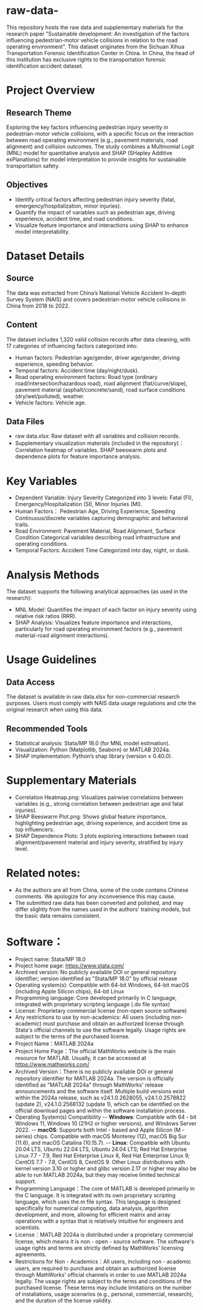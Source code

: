 # raw-data-
This repository hosts the raw data and supplementary materials for the research paper "Sustainable development: An investigation of the factors influencing pedestrian-motor vehicle collisions in relation to the road operating environment". This dataset originates from the Sichuan Xihua Transportation Forensic Identification Center in China. In China, the head of this institution has exclusive rights to the transportation forensic identification accident dataset.
# Project Overview
## Research Theme
Exploring the key factors influencing pedestrian injury severity in pedestrian-motor vehicle collisions, with a specific focus on the interaction between road operating environment (e.g., pavement materials, road alignment) and collision outcomes. The study combines a Multinomial Logit (MNL) model for quantitative analysis and SHAP (SHapley Additive exPlanations) for model interpretation to provide insights for sustainable transportation safety.
## Objectives
- Identify critical factors affecting pedestrian injury severity (fatal, emergency/hospitalization, minor injuries).
- Quantify the impact of variables such as pedestrian age, driving experience, accident time, and road conditions.
- Visualize feature importance and interactions using SHAP to enhance model interpretability.
# Dataset Details
## Source
The data was extracted from China’s National Vehicle Accident In-depth Survey System (NAIS) and covers pedestrian-motor vehicle collisions in China from 2018 to 2022.
## Content
The dataset includes 1,320 valid collision records after data cleaning, with 17 categories of influencing factors categorized into:
- Human factors: Pedestrian age/gender, driver age/gender, driving experience, speeding behavior.
- Temporal factors: Accident time (day/night/dusk).
- Road operating environment factors: Road type (ordinary road/intersection/hazardous road), road alignment (flat/curve/slope), pavement material (asphalt/concrete/sand), road surface conditions (dry/wet/polluted), weather.
- Vehicle factors: Vehicle age.
## Data Files
- raw data.xlsx: Raw dataset with all variables and collision records.
- Supplementary visualization materials (included in the repository)：
 Correlation heatmap of variables.
 SHAP beeswarm plots and dependence plots for feature importance analysis.
# Key Variables
- Dependent Variable: Injury Severity	Categorized into 3 levels: Fatal (FI), Emergency/Hospitalization (SI), Minor Injuries (MI).
- Human Factors： Pedestrian Age, Driving Experience, Speeding	Continuous/discrete variables capturing demographic and behavioral traits.
- Road Environment: Pavement Material, Road Alignment, Surface Condition	Categorical variables describing road infrastructure and operating conditions.
- Temporal Factors: Accident Time	Categorized into day, night, or dusk.
# Analysis Methods
The dataset supports the following analytical approaches (as used in the research):
- MNL Model: Quantifies the impact of each factor on injury severity using relative risk ratios (RRR).
- SHAP Analysis: Visualizes feature importance and interactions, particularly for road operating environment factors (e.g., pavement material-road alignment interactions).
# Usage Guidelines
## Data Access
The dataset is available in raw data.xlsx for non-commercial research purposes. Users must comply with NAIS data usage regulations and cite the original research when using this data.
## Recommended Tools
- Statistical analysis: Stata/MP 18.0 (for MNL model estimation).
- Visualization: Python (Matplotlib, Seaborn) or MATLAB 2024a.
- SHAP implementation: Python’s shap library (version ≥ 0.40.0).
# Supplementary Materials
- Correlation Heatmap.png: Visualizes pairwise correlations between variables (e.g., strong correlation between pedestrian age and fatal injuries).
- SHAP Beeswarm Plot.png: Shows global feature importance, highlighting pedestrian age, driving experience, and accident time as top influencers.
- SHAP Dependence Plots: 3 plots exploring interactions between road alignment/pavement material and injury severity, stratified by injury level.
# Related notes:
- As the authors are all from China, some of the code contains Chinese comments. We apologize for any inconvenience this may cause.
- The submitted raw data has been converted and polished, and may differ slightly from the names used in the authors' training models, but the basic data remains consistent.
# Software：
- Project name: Stata/MP 18.0
- Project home page: https://www.stata.com/
- Archived version: No publicly available DOI or general repository identifier; version identified as "Stata/MP 18.0" by official release
- Operating system(s): Compatible with 64-bit Windows, 64-bit macOS (including Apple Silicon chips), 64-bit Linux
- Programming language: Core developed primarily in C language, integrated with proprietary scripting language (.do file syntax)
- License: Proprietary commercial license (non-open source software)
- Any restrictions to use by non-academics: All users (including non-academic) must purchase and obtain an authorized license through Stata's official channels to use the software legally. Usage rights are subject to the terms of the purchased license.
- Project Name：MATLAB 2024a
- Project Home Page：The official MathWorks website is the main resource for MATLAB. Usually, it can be accessed at https://www.mathworks.com/
- Archived Version：There is no publicly available DOI or general repository identifier for MATLAB 2024a. The version is officially identified as "MATLAB 2024a" through MathWorks' release announcements and the software itself. Multiple build versions exist within the 2024a release, such as v24.1.0.2628055, v24.1.0.2578822 (update 2), v24.1.0.2568132 (update 1), which can be identified on the official download pages and within the software installation process.
-  Operating System(s) Compatibility
-- **Windows**: Compatible with 64 - bit Windows 11, Windows 10 (21H2 or higher versions), and Windows Server 2022.
-- **macOS**: Supports both Intel - based and Apple Silicon (M - series) chips. Compatible with macOS Monterey (12), macOS Big Sur (11.6), and macOS Catalina (10.15.7).
-- **Linux**: Compatible with Ubuntu 20.04 LTS, Ubuntu 22.04 LTS, Ubuntu 24.04 LTS; Red Hat Enterprise Linux 7.7 - 7.9, Red Hat Enterprise Linux 8, Red Hat Enterprise Linux 9; CentOS 7.7 - 7.8, CentOS 8, CentOS 9. Other Linux distributions with kernel version 3.10 or higher and glibc version 2.17 or higher may also be able to run MATLAB 2024a, but they may receive limited technical support.
- Programming Language：The core of MATLAB is developed primarily in the C language. It is integrated with its own proprietary scripting language, which uses the.m file syntax. This language is designed specifically for numerical computing, data analysis, algorithm development, and more, allowing for efficient matrix and array operations with a syntax that is relatively intuitive for engineers and scientists.
- License：MATLAB 2024a is distributed under a proprietary commercial license, which means it is non - open - source software. The software's usage rights and terms are strictly defined by MathWorks' licensing agreements.
- Restrictions for Non - Academics：All users, including non - academic users, are required to purchase and obtain an authorized license through MathWorks' official channels in order to use MATLAB 2024a legally. The usage rights are subject to the terms and conditions of the purchased license. These terms may include limitations on the number of installations, usage scenarios (e.g., personal, commercial, research), and the duration of the license validity. 
